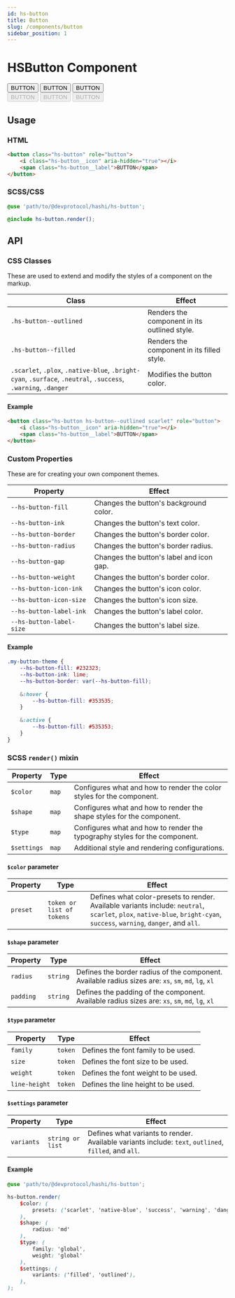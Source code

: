 ```yaml
---
id: hs-button
title: Button
slug: /components/button
sidebar_position: 1
---
```

# HSButton Component
<div class="hs-component-preview col-2">
    <div class="hs-component-preview__row">
        <button class="hs-button native-blue" role="button">
            <span class="hs-button__label">BUTTON</span>
        </button>
        <button class="hs-button hs-button--outlined native-blue" role="button">
            <span class="hs-button__label">BUTTON</span>
        </button>
        <button class="hs-button hs-button--filled native-blue" role="button">
            <span class="hs-button__label">BUTTON</span>
        </button>
    </div>
    <div class="hs-component-preview__row">
        <button class="hs-button native-blue" role="button" disabled>
            <span class="hs-button__label">BUTTON</span>
        </button>
        <button class="hs-button hs-button--outlined native-blue" role="button" disabled>
            <span class="hs-button__label">BUTTON</span>
        </button>
        <button class="hs-button hs-button--filled native-blue" role="button" disabled>
            <span class="hs-button__label">BUTTON</span>
        </button>
    </div>
</div>

## Usage
### HTML
```html
<button class="hs-button" role="button">
    <i class="hs-button__icon" aria-hidden="true"></i>
    <span class="hs-button__label">BUTTON</span>
</button>
```

### SCSS/CSS
```scss
@use 'path/to/@devprotocol/hashi/hs-button';

@include hs-button.render();
```

## API
### CSS Classes
These are used to extend and modify the styles of a component on the markup.

| Class | Effect |
--- | ---
| `.hs-button--outlined` | Renders the component in its outlined style. |
| `.hs-button--filled` | Renders the component in its filled style. |
| `.scarlet`, `.plox`, `.native-blue`, `.bright-cyan`, `.surface`, `.neutral`, `.success`, `.warning`, `.danger` | Modifies the button color. |

#### Example
```html
<button class="hs-button hs-button--outlined scarlet" role="button">
    <i class="hs-button__icon" aria-hidden="true"></i>
    <span class="hs-button__label">BUTTON</span>
</button>
```

### Custom Properties
These are for creating your own component themes.

| Property | Effect |
|---|---|
| `--hs-button-fill` | Changes the button's background color. |
| `--hs-button-ink` | Changes the button's text color. |
| `--hs-button-border` | Changes the button's border color. |
| `--hs-button-radius` | Changes the button's border radius. |
| `--hs-button-gap` | Changes the button's label and icon gap. |
| `--hs-button-weight` | Changes the button's border color. |
| `--hs-button-icon-ink` | Changes the button's icon color. |
| `--hs-button-icon-size` | Changes the button's icon size. |
| `--hs-button-label-ink` | Changes the button's label color. |
| `--hs-button-label-size` | Changes the button's label size. |

#### Example
```scss
.my-button-theme {
    --hs-button-fill: #232323;
    --hs-button-ink: lime;
    --hs-button-border: var(--hs-button-fill);
    
    &:hover {
        --hs-button-fill: #353535;
    }
    
    &:active {
        --hs-button-fill: #535353;
    }
}
```
### SCSS `render()` mixin
| Property | Type | Effect |
|---|---|---|
| `$color` | `map` | Configures what and how to render the color styles for the component. |
| `$shape` | `map` | Configures what and how to render the shape styles for the component. |
| `$type` | `map` | Configures what and how to render the typography styles for the component. |
| `$settings` | `map` | Additional style and rendering configurations. |

#### `$color` parameter
| Property | Type | Effect |
|---|---|---|
| `preset` | `token or list of tokens` | Defines what color-presets to render. Available variants include: `neutral`, `scarlet`, `plox`, `native-blue`, `bright-cyan`, `success`, `warning`, `danger`, and `all`. |

#### `$shape` parameter
| Property | Type | Effect |
|---|---|---|
| `radius` | `string` | Defines the border radius of the component. Available radius sizes are: `xs`, `sm`, `md`, `lg`, `xl` |
| `padding` | `string` | Defines the padding of the component. Available radius sizes are: `xs`, `sm`, `md`, `lg`, `xl` |

#### `$type` parameter
| Property | Type | Effect |
|---|---|---|
| `family` | `token` | Defines the font family to be used. |
| `size` | `token` | Defines the font size to be used. |
| `weight` | `token` | Defines the font weight to be used. |
| `line-height` | `token` | Defines the line height to be used. |

#### `$settings` parameter
| Property | Type | Effect |
|---|---|---|
| `variants` | `string or list` | Defines what variants to render. Available variants include: `text`, `outlined`, `filled`, and `all`. |

#### Example
```scss
@use 'path/to/@devprotocol/hashi/hs-button';

hs-button.render(
    $color: (
        presets: ('scarlet', 'native-blue', 'success', 'warning', 'danger'),
    ),
    $shape: (
        radius: 'md'
    ),
    $type: (
        family: 'global',
        weight: 'global'
    ),
    $settings: (
        variants: ('filled', 'outlined'),
    ),
);
```